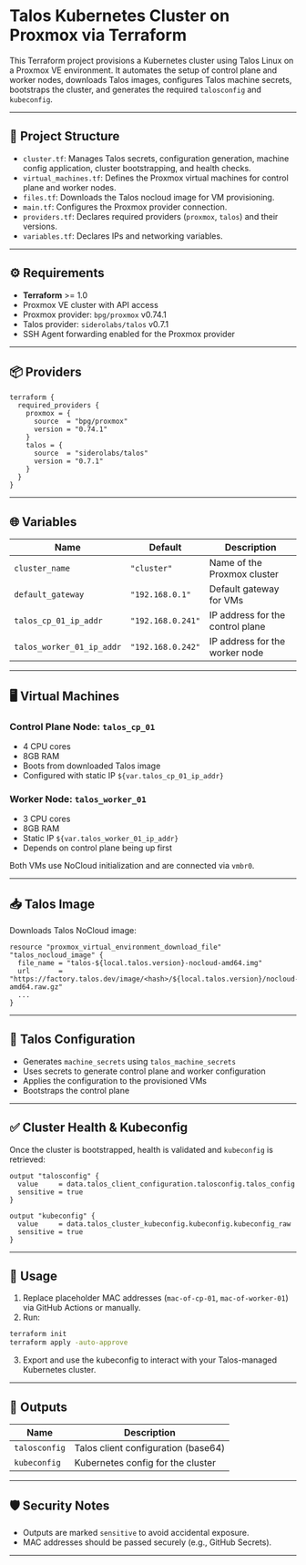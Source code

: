 
# Talos Kubernetes Cluster on Proxmox via Terraform

This Terraform project provisions a Kubernetes cluster using Talos Linux on a Proxmox VE environment. It automates the setup of control plane and worker nodes, downloads Talos images, configures Talos machine secrets, bootstraps the cluster, and generates the required `talosconfig` and `kubeconfig`.

---

## 📁 Project Structure

- `cluster.tf`: Manages Talos secrets, configuration generation, machine config application, cluster bootstrapping, and health checks.
- `virtual_machines.tf`: Defines the Proxmox virtual machines for control plane and worker nodes.
- `files.tf`: Downloads the Talos nocloud image for VM provisioning.
- `main.tf`: Configures the Proxmox provider connection.
- `providers.tf`: Declares required providers (`proxmox`, `talos`) and their versions.
- `variables.tf`: Declares IPs and networking variables.

---

## ⚙️ Requirements

- **Terraform** >= 1.0
- Proxmox VE cluster with API access
- Proxmox provider: `bpg/proxmox` v0.74.1
- Talos provider: `siderolabs/talos` v0.7.1
- SSH Agent forwarding enabled for the Proxmox provider

---

## 📦 Providers

```hcl
terraform {
  required_providers {
    proxmox = {
      source  = "bpg/proxmox"
      version = "0.74.1"
    }
    talos = {
      source  = "siderolabs/talos"
      version = "0.7.1"
    }
  }
}
```

---

## 🌐 Variables

| Name                    | Default         | Description                        |
|-------------------------|-----------------|------------------------------------|
| `cluster_name`          | `"cluster"`     | Name of the Proxmox cluster        |
| `default_gateway`       | `"192.168.0.1"` | Default gateway for VMs           |
| `talos_cp_01_ip_addr`   | `"192.168.0.241"` | IP address for the control plane  |
| `talos_worker_01_ip_addr` | `"192.168.0.242"` | IP address for the worker node     |

---

## 🖥️ Virtual Machines

### Control Plane Node: `talos_cp_01`

- 4 CPU cores
- 8GB RAM
- Boots from downloaded Talos image
- Configured with static IP `${var.talos_cp_01_ip_addr}`

### Worker Node: `talos_worker_01`

- 3 CPU cores
- 8GB RAM
- Static IP `${var.talos_worker_01_ip_addr}`
- Depends on control plane being up first

Both VMs use NoCloud initialization and are connected via `vmbr0`.

---

## 📥 Talos Image

Downloads Talos NoCloud image:

```hcl
resource "proxmox_virtual_environment_download_file" "talos_nocloud_image" {
  file_name = "talos-${local.talos.version}-nocloud-amd64.img"
  url       = "https://factory.talos.dev/image/<hash>/${local.talos.version}/nocloud-amd64.raw.gz"
  ...
}
```

---

## 🔐 Talos Configuration

- Generates `machine_secrets` using `talos_machine_secrets`
- Uses secrets to generate control plane and worker configuration
- Applies the configuration to the provisioned VMs
- Bootstraps the control plane

---

## ✅ Cluster Health & Kubeconfig

Once the cluster is bootstrapped, health is validated and `kubeconfig` is retrieved:

```hcl
output "talosconfig" {
  value     = data.talos_client_configuration.talosconfig.talos_config
  sensitive = true
}

output "kubeconfig" {
  value     = data.talos_cluster_kubeconfig.kubeconfig.kubeconfig_raw
  sensitive = true
}
```

---

## 🚀 Usage

1. Replace placeholder MAC addresses (`mac-of-cp-01`, `mac-of-worker-01`) via GitHub Actions or manually.
2. Run:

```bash
terraform init
terraform apply -auto-approve
```

3. Export and use the kubeconfig to interact with your Talos-managed Kubernetes cluster.

---

## 📜 Outputs

| Name         | Description                          |
|--------------|--------------------------------------|
| `talosconfig`| Talos client configuration (base64)  |
| `kubeconfig` | Kubernetes config for the cluster    |

---

## 🛡️ Security Notes

- Outputs are marked `sensitive` to avoid accidental exposure.
- MAC addresses should be passed securely (e.g., GitHub Secrets).


---
